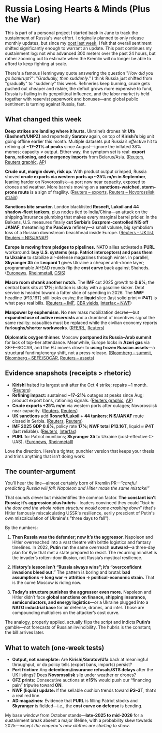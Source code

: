 # Russia Losing Hearts & Minds (Plus the War)

This is part of a personal project I started back in June to track the sustainment of Russia's war effort. I originally planned to only release monthly updates, but since my [post last week](https://gutza.github.io/public/2025-10-08-When-Will-Russia-Fall-October-Update), I felt that overall sentiment shifted significantly enough to warrant an update. This post continues my sustainment log: not who advanced 300 meters over the past 24 hours, but rather zooming out to estimate when the Kremlin will no longer be able to afford to keep fighting at scale.

There's a famous Hemingway quote answering the question "*How did you go bankrupt?*": "*Gradually, then suddenly.*" I think Russia just shifted from "gradually" to "suddenly" this week. Refineries keep burning, crude gets pushed out cheaper and riskier, the deficit grows more expensive to fund, Russia is flailing in its geopolitical influence, and the labor market is held together with reservist paperwork and bonuses—and global public sentiment is turning against Russia, fast.

## What changed this week

**Deep strikes are landing where it hurts.** Ukraine’s drones hit **Ufa (Bashneft/UNPZ)** and reportedly **Saratov** again, on top of **Kirishi’s** big unit going offline earlier this month. Multiple datasets put Russia’s *effective* hit to refining at **~17–21% at peaks** since August—ignore the inflated 38% memes; capacity ≠ output. Either way, the symptom set is real: **export bans, rationing, and emergency imports** from Belarus/Asia. ([Reuters](https://www.reuters.com/world/russias-kirishi-refinery-halts-largest-unit-after-drone-attack-sources-say-2025-10-06/), [Reuters graphic](https://www.reuters.com/graphics/UKRAINE-CRISIS/RUSSIA-ENERGY/gdpzbxkgwpw/), [AP](https://apnews.com/article/4de5965f6716f9234f0c000da091eeeb))

**Crude out, margin down, risk up.** With product output crimped, Russia shoved **crude exports via western ports up ~25% m/m in September**, leaning harder on Novorossiisk—a port now near capacity, exposed to drones and weather. More barrels moving on a **sanctions-watched, storm-prone route** is a sign of fragility. ([Reuters – exports](https://www.reuters.com/business/energy/russias-western-port-oil-exports-up-25-after-drone-attacks-2025-10-01/), [Reuters – Novorossiisk strain](https://www.reuters.com/business/energy/storms-drone-attacks-record-oil-exports-pile-pressure-russian-port-novorossiisk-2025-10-15/))

**Sanctions bite smarter.** London blacklisted **Rosneft, Lukoil and 44 shadow-fleet tankers**, plus nodes tied to India/China—an attack on the shipping/insurance plumbing that makes every marginal barrel pricier. In the Balkans, U.S. measures finally **cut Serbia’s Gazprom-controlled NIS off JANAF**, threatening the **Pančevo** refinery—a small volume, big symbolism loss of a Russian downstream beachhead inside Europe. ([Reuters – UK list](https://www.reuters.com/world/uk/uk-expands-russia-sanctions-with-90-new-listings-2025-10-15/), [Reuters – NIS/JANAF](https://www.reuters.com/business/energy/serbias-russian-owned-oil-firm-nis-faces-us-sanctions-waiver-expires-2025-10-09/))

**Europe is moving from pledges to pipelines.** NATO allies activated a **PURL** workaround: **buy U.S. systems (esp. Patriot interceptors) and pass them to Ukraine** to stabilize air-defense magazines through winter. In parallel, **Skyranger 35** on **Leopard 1** gives Ukraine a cheaper anti-drone layer; programmable AHEAD rounds flip the **cost curve** back against Shaheds. ([Euronews](https://www.euronews.com/my-europe/2025/10/15/european-nato-allies-pledge-to-buy-more-us-weapons-for-ukraine-under-purl-scheme), [Rheinmetall](https://www.rheinmetall.com/en/media/news-watch/news/2025/10/2025-10-10-rheinmetall-skyranger-35-ukraine), [CSIS](https://www.csis.org/analysis/calculating-cost-effectiveness-russias-drone-strikes))

**Macro room shrank another notch.** The **IMF** cut 2025 growth to **0.6%**; the central bank sits at **17%**; inflation is sticky with a gasoline kicker. Debt service is headed toward a fatter slice of spending in 2026. The **NWF** headline (₽13.16T) still looks cushy; the **liquid** slice (last solid print ≈ **₽4T**) is what pays real bills. ([Reuters – IMF](https://www.reuters.com/business/imf-downgrades-russias-2025-gdp-growth-forecast-06-2025-10-14/), [CBR yields](https://www.cbr.ru/eng/hd_base/zcyc_params/), [Interfax – NWF](https://interfax.com/newsroom/top-stories/114119/))

**Manpower by euphemism.** No new mass mobilization decree—but **expanded use of active reservists** and a drumbeat of incentives signal the same reality: casualties must be replaced while the civilian economy reports **furloughs/shorter workweeks**. ([RFE/RL](https://www.rferl.org/a/russia-ukraine-reservists-putin-defense-ministry-amendments/33559909.html), [Reuters](https://www.reuters.com/world/europe/russias-industrial-titans-furlough-workers-its-war-economy-stalls-2025-10-09/))

**Diplomatic oxygen thinner.** Moscow **postponed its Russia–Arab summit** for lack of top-tier attendance. Meanwhile, Europe locks in **Azeri gas** via SEFE–SOCAR, and the EU moves closer to **using frozen Russian assets**—a structural funding/energy shift, not a press release. ([Bloomberg – summit](https://www.bloomberg.com/news/articles/2025-10-10/putin-scraps-summit-over-lack-of-attendance-from-arab-leaders), [Bloomberg – SEFE/SOCAR](https://www.bloomberg.com/news/articles/2025-06-09/germany-s-sefe-to-announce-10-year-deal-for-gas-from-azerbaijan), [Reuters – assets](https://www.reuters.com/world/europe/britain-france-germany-move-closer-giving-russian-assets-ukraine-2025-10-10/))

## Evidence snapshots (receipts > rhetoric)

* **Kirishi** halted its largest unit after the Oct 4 strike; repairs ~1 month. ([Reuters](https://www.reuters.com/world/russias-kirishi-refinery-halts-largest-unit-after-drone-attack-sources-say-2025-10-06/))
* **Refining impact:** sustained **~17–21%** outages at peaks since Aug; product export bans, rationing signals. ([Reuters graphic](https://www.reuters.com/graphics/UKRAINE-CRISIS/RUSSIA-ENERGY/gdpzbxkgwpw/), [AP](https://apnews.com/article/4de5965f6716f9234f0c000da091eeeb))
* **Crude exports +25% m/m** via western ports after outages; Novorossiisk near capacity. ([Reuters](https://www.reuters.com/business/energy/russias-western-port-oil-exports-up-25-after-drone-attacks-2025-10-01/), [Reuters](https://www.reuters.com/business/energy/storms-drone-attacks-record-oil-exports-pile-pressure-russian-port-novorossiisk-2025-10-15/))
* **UK sanctions** add **Rosneft/Lukoil + 44 tankers**; **NIS/JANAF** route closed in Serbia. ([Reuters](https://www.reuters.com/world/uk/uk-expands-russia-sanctions-with-90-new-listings-2025-10-15/), [Reuters](https://www.reuters.com/business/energy/serbias-russian-owned-oil-firm-nis-faces-us-sanctions-waiver-expires-2025-10-09/))
* **IMF 2025 GDP 0.6%**, policy rate **17%**; **NWF total ₽13.16T**, liquid ≈ **₽4T** (last reliable). ([Reuters](https://www.reuters.com/business/imf-downgrades-russias-2025-gdp-growth-forecast-06-2025-10-14/), [Interfax](https://interfax.com/newsroom/top-stories/114119/))
* **PURL** for Patriot munitions; **Skyranger 35** to Ukraine (cost-effective C-UAS). ([Euronews](https://www.euronews.com/my-europe/2025/10/15/european-nato-allies-pledge-to-buy-more-us-weapons-for-ukraine-under-purl-scheme), [Rheinmetall](https://www.rheinmetall.com/en/media/news-watch/news/2025/10/2025-10-10-rheinmetall-skyranger-35-ukraine))

Love the direction. Here’s a tighter, punchier version that keeps your thesis and trims anything that isn’t doing work:

## The counter-argument

You’ll hear the line—almost certainly born of Kremlin PR—*“careful predicting Russia will fall: Napoleon and Hitler made the same mistake!”*

That sounds clever but misidentifies the common factor. **The constant isn’t Russia; it’s aggression plus hubris**—leaders convinced they could “*kick in the door and the whole rotten structure would come crashing down*” (that's Hitler famously miscalculating USSR's resilience, eerily prescient of Putin's own miscalculation of Ukraine's "three days to fall").

By the numbers:

1. **Then Russia was the defender; now it’s the aggressor.**
   Napoleon and Hitler overreached into a vast theatre with brittle logistics and fantasy timelines. In 2022, **Putin** ran the same overreach **outward**—a three-day plan for Kyiv that met a state prepared to resist. The recurring mindset is the invader’s rotten-door illusion, not Russia’s mystical resilience.

2. **History’s lesson isn’t “Russia always wins”; it’s “overconfident invasions bleed out.”**
   The pattern is boring and brutal: **bad assumptions → long war → attrition → political-economic strain.** That is the curve Moscow is riding now.

3. **Today’s structure punishes the aggressor even more.**
   Napoleon and Hitler didn’t face **global sanctions on finance, shipping insurance, semiconductors, and energy logistics**—or a Ukraine plugged into a **NATO industrial base** for air defense, drones, and intel. Those are compounding multipliers on the attacker’s cost curve.

The analogy, properly applied, actually flips the script and indicts **Putin’s** gamble—not forecasts of Russian invincibility. The hubris is the constant; the bill arrives later.

## What to watch (one-week tests)

* **Output, not nameplate:** Are **Kirishi/Saratov/Ufa** back at meaningful throughput, or do policy tells (export bans, imports) persist?
* **Port friction:** Any **detentions/insurance refusals/STS delays** after the UK listings? Does **Novorossiisk** slip under weather or drones?
* **OFZ prints:** Consecutive auctions at **≥15%** would push our “financing pain” tripwire toward **ON**.
* **NWF (liquid) update:** If the sellable cushion trends toward **₽2–3T**, that’s a real red line.
* **AD magazines:** Evidence that **PURL** is filling Patriot stocks and **Skyranger** is fielded—i.e., the **cost curve on defense** is bending.

My base window from October stands—**late-2025 to mid-2026** for a sustainment break absent a major lifeline, with a probability skew towards 2025—except *the emperor's new clothes are starting to show*.